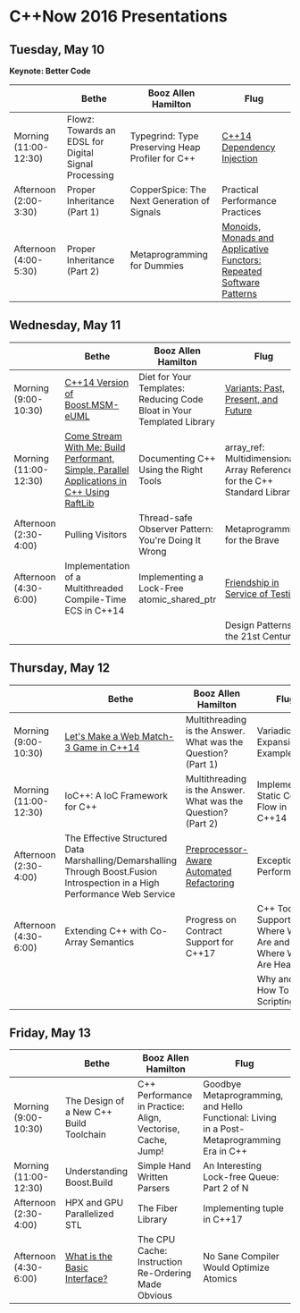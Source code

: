 # C++Now 2016 Presentations

## Tuesday, May 10

**Keynote: Better Code**

|                       | Bethe                                                | Booz Allen Hamilton                              | Flug                                                                                              |
|-----------------------|------------------------------------------------------|--------------------------------------------------|---------------------------------------------------------------------------------------------------|
| Morning (11:00-12:30) | Flowz: Towards an EDSL for Digital Signal Processing | Typegrind: Type Preserving Heap Profiler for C++ | [C++14 Dependency Injection](https://github.com/brycelelbach/cppnow_presentations_2016/raw/master/00_tuesday/cpp14_dependency_injection_library.pdf)                                                                |
| Afternoon (2:00-3:30) | Proper Inheritance (Part 1)                          | CopperSpice: The Next Generation of Signals      | Practical Performance Practices                                                                   |
| Afternoon (4:00-5:30) | Proper Inheritance (Part 2)                          | Metaprogramming for Dummies                      | [Monoids, Monads and Applicative Functors: Repeated Software Patterns](https://github.com/brycelelbach/cppnow_presentations_2016/raw/master/00_tuesday/monoids_monads_and_applicative_functors_repeated_software_patterns.pdf)                              |

## Wednesday, May 11

|                       | Bethe                                                                                     | Booz Allen Hamilton                                                    | Flug                                                                      |
|-----------------------|-------------------------------------------------------------------------------------------|------------------------------------------------------------------------|---------------------------------------------------------------------------|
| Morning (9:00-10:30)  | [C++14 Version of Boost.MSM-eUML](https://github.com/brycelelbach/cppnow_presentations_2016/raw/master/01_wednesday/cpp14_version_of_boost_msm_euml.pdf)                                                           | Diet for Your Templates: Reducing Code Bloat in Your Templated Library | [Variants: Past, Present, and Future](https://github.com/brycelelbach/cppnow_presentations_2016/raw/master/01_wednesday/variants_past_present_and_future.pdf)                                       |
| Morning (11:00-12:30) | [Come Stream With Me: Build Performant, Simple, Parallel Applications in C++ Using RaftLib](https://github.com/brycelelbach/cppnow_presentations_2016/raw/master/01_wednesday/come_stream_with_me_build_performant_simple_parallel_applications_in_cpp_using_raftlib.pdf) | Documenting C++ Using the Right Tools                                  | array_ref: Multidimensional Array References for the C++ Standard Library |
| Afternoon (2:30-4:00) | Pulling Visitors                                                                          | Thread-safe Observer Pattern: You're Doing It Wrong                    | Metaprogramming for the Brave                                             |
| Afternoon (4:30-6:00) | Implementation of a Multithreaded Compile-Time ECS in C++14                               | Implementing a Lock-Free atomic_shared_ptr                             | [Friendship in Service of Testing](https://github.com/brycelelbach/cppnow_presentations_2016/raw/master/01_wednesday/friendship_in_service_of_testing.pdf)                                          |
|                       |                                                                                           |                                                                        | Design Patterns in the 21st Century                                       |

## Thursday, May 12

|                       | Bethe                                                                                                                        | Booz Allen Hamilton                                           | Flug                                                    |
|-----------------------|------------------------------------------------------------------------------------------------------------------------------|---------------------------------------------------------------|---------------------------------------------------------|
| Morning (9:00-10:30)  | [Let's Make a Web Match-3 Game in C++14](https://github.com/brycelelbach/cppnow_presentations_2016/raw/master/02_thursday/lets_make_a_web_match3_game_in_cpp14.pdf)                                                                                       | Multithreading is the Answer. What was the Question? (Part 1) | Variadic Expansion in Examples                          |
| Morning (11:00-12:30) | IoC++: A IoC Framework for C++                                                                                               | Multithreading is the Answer. What was the Question? (Part 2) | Implementing Static Control Flow in C++14             |
| Afternoon (2:30-4:00) | The Effective Structured Data Marshalling/Demarshalling Through Boost.Fusion Introspection in a High Performance Web Service | [Preprocessor-Aware Automated Refactoring](https://github.com/brycelelbach/cppnow_presentations_2016/raw/master/02_thursday/preprocessor_aware_automated_refactoring.pdf)                      | Exceptional Performance                                 |
| Afternoon (4:30-6:00) | Extending C++ with Co-Array Semantics                                                                                        | Progress on Contract Support for C++17                        | C++ Tool Support: Where We Are and Where We Are Heading |
|                       |                                                                                                                              |                                                               | Why and How To Add Scripting                            |

## Friday, May 13

|                       | Bethe                                   | Booz Allen Hamilton                                         | Flug                                                                                       |
|-----------------------|-----------------------------------------|-------------------------------------------------------------|--------------------------------------------------------------------------------------------|
| Morning (9:00-10:30)  | The Design of a New C++ Build Toolchain | C++ Performance in Practice: Align, Vectorise, Cache, Jump! | Goodbye Metaprogramming, and Hello Functional: Living in a Post-Metaprogramming Era in C++ |
| Morning (11:00-12:30) | Understanding Boost.Build               | Simple Hand Written Parsers                                 | An Interesting Lock-free Queue: Part 2 of N                                                |
| Afternoon (2:30-4:00) | HPX and GPU Parallelized STL            | The Fiber Library                                           | Implementing tuple in C++17                                                                |
| Afternoon (4:30-6:00) | [What is the Basic Interface?](https://github.com/brycelelbach/cppnow_presentations_2016/raw/master/03_friday/what_is_the_basic_interface.pdf)            | The CPU Cache: Instruction Re-Ordering Made Obvious         | No Sane Compiler Would Optimize Atomics                                                    |
